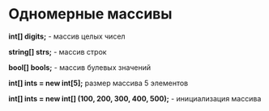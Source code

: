 # Одномерные массивы 

**int[] digits;** - массив целых чисел

**string[] strs;** - массив строк

**bool[] bools;** - массив булевых значений

**int[] ints = new int[5];** размер массива 5 элементов

**int[] ints = new int[] (100, 200, 300, 400, 500);** - инициализация массива